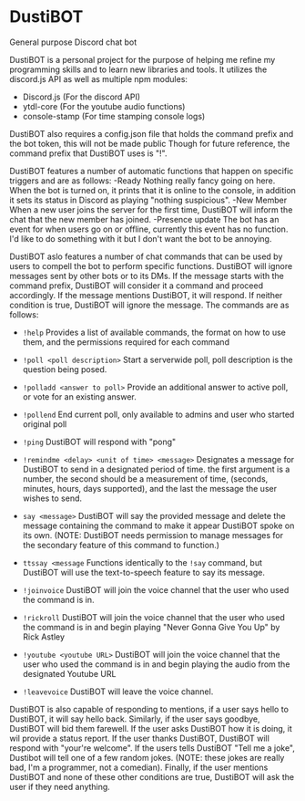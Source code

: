 # DustiBOT
General purpose Discord chat bot

  DustiBOT is a personal project for the purpose of helping me refine my programming skills
and to learn new libraries and tools.  It utilizes the discord.js API as well as multiple npm modules:

- Discord.js (For the discord API)
- ytdl-core (For the youtube audio functions)
- console-stamp (For time stamping console logs)

DustiBOT also requires a config.json file that holds the command prefix and the bot token, this will not be made public
Though for future reference, the command prefix that DustiBOT uses is "!".

DustiBOT features a number of automatic functions that happen on specific triggers and are as follows:
-Ready
  Nothing really fancy going on here.  When the bot is turned on, it prints that it is online to the console, in addition it
  sets its status in Discord as playing "nothing suspicious".
-New Member
  When a new user joins the server for the first time, DustiBOT will inform the chat that the new member has joined.
-Presence update
  The bot has an event for when users go on or offline, currently this event has no function.  I'd like to do something with it
  but I don't want the bot to be annoying.

DustiBOT aslo features a number of chat commands that can be used by users to compell the bot to perform specific functions.
DustiBOT will ignore messages sent by other bots or to its DMs.  If the message starts with the command prefix, DustiBOT will 
consider it a command and proceed accordingly.  If the message mentions DustiBOT, it will respond.  If neither condition is true, DustiBOT will ignore the message.  The commands are as follows:
- `!help`
  Provides a list of available commands, the format on how to use them, and the permissions required for each command
- `!poll <poll description>`
  Start a serverwide poll, poll description is the question being posed.
- `!polladd <answer to poll>`
  Provide an additional answer to active poll, or vote for an existing answer.
- `!pollend`
  End current poll, only available to admins and user who started original poll
- `!ping`
  DustiBOT will respond with "pong"
- `!remindme <delay> <unit of time> <message>`
  Designates a message for DustiBOT to send in a designated period of time.  the first argument is a number, the second should be a 
  measurement of time, (seconds, minutes, hours, days supported), and the last the message the user wishes to send.
  
- `say <message>`
  DustiBOT will say the provided message and delete the message containing the command to make it appear DustiBOT spoke on its own.
  (NOTE: DustiBOT needs permission to manage messages for the secondary feature of this command to function.)
- `ttssay <message`
  Functions identically to the `!say` command, but DustiBOT will use the text-to-speech feature to say its message.
- `!joinvoice`
  DustiBOT will join the voice channel that the user who used the command is in.
- `!rickroll`
  DustiBOT will join the voice channel that the user who used the command is in and begin playing "Never Gonna Give You Up" by Rick Astley
- `!youtube <youtube URL>`
  DustiBOT will join the voice channel that the user who used the command is in and begin playing the audio from the designated Youtube URL
- `!leavevoice`
  DustiBOT will leave the voice channel.
  
DustiBOT is also capable of responding to mentions, if a user says hello to DustiBOT, it will say hello back.  Similarly, if the user
says goodbye, DustiBOT will bid them farewell.  If the user asks DustiBOT how it is doing, it wil provide a status report.  If the
user thanks DustiBOT, DustiBOT will respond with "your're welcome". If the users tells DustiBOT "Tell me a joke", Dustibot will tell 
one of a few random jokes.
(NOTE: these jokes are really bad, I'm a programmer, not a comedian).
Finally, if the user mentions DustiBOT and none of these other conditions are true, DustiBOT will ask the user if they need anything.

  
